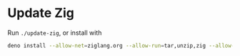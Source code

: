 # Update Zig

Run `./update-zig`,
or install with 
```sh
deno install --allow-net=ziglang.org --allow-run=tar,unzip,zig --allow-read --allow-write update-zig.ts
```
